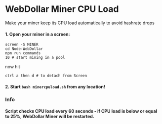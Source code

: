 # WebDollar Miner CPU Load
Make your miner keep its CPU load automatically to avoid hashrate drops

#### 1. Open your miner in a screen: 
```shell
screen -S MINER
cd Node-WebDollar
npm run commands 
10 # start mining in a pool
``` 
now hit 
```
ctrl a then d # to detach from Screen
```
#### 2. Start ```bash minercpuload.sh``` from any location!

### Info
#### Script checks CPU load every 60 seconds - if CPU load is below or equal to 25%, WebDollar Miner will be restarted.

